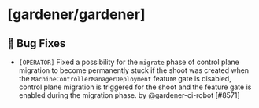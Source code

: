 # [gardener/gardener]

## 🐛 Bug Fixes

- `[OPERATOR]` Fixed a possibility for the `migrate` phase of control plane migration to become permanently stuck if the shoot was created when the `MachineControllerManagerDeployment` feature gate is disabled, control plane migration is triggered for the shoot and the feature gate is enabled during the migration phase. by @gardener-ci-robot [#8571]
